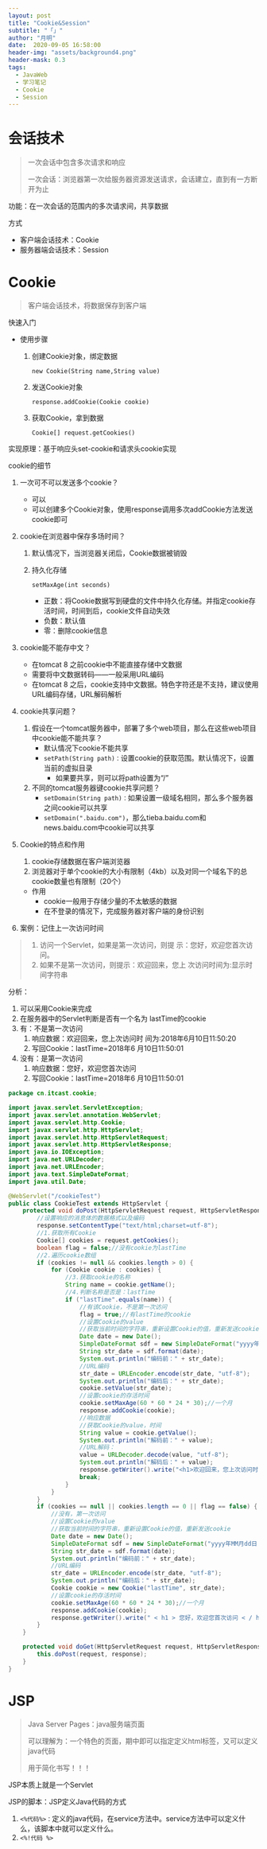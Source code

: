 ```yaml
---
layout: post
title: "Cookie&Session"
subtitle: "「」"
author: "月明"
date:  2020-09-05 16:58:00
header-img: "assets/background4.png"
header-mask: 0.3
tags:
  - JavaWeb
  - 学习笔记
  - Cookie
  - Session
---
```


# 会话技术

> 一次会话中包含多次请求和响应
>
> 一次会话：浏览器第一次给服务器资源发送请求，会话建立，直到有一方断开为止

功能：在一次会话的范围内的多次请求间，共享数据

方式

* 客户端会话技术：Cookie
* 服务器端会话技术：Session

# Cookie

> 客户端会话技术，将数据保存到客户端

快速入门

* 使用步骤

  1. 创建Cookie对象，绑定数据

     `new Cookie(String name,String value)`

  2. 发送Cookie对象

     `response.addCookie(Cookie cookie)`

  3. 获取Cookie，拿到数据

     `Cookie[] request.getCookies()`

实现原理：基于响应头set-cookie和请求头cookie实现

cookie的细节

1. 一次可不可以发送多个cookie？

   * 可以
   * 可以创建多个Cookie对象，使用response调用多次addCookie方法发送cookie即可

2. cookie在浏览器中保存多场时间？

   1. 默认情况下，当浏览器关闭后，Cookie数据被销毁

   2. 持久化存储

      `setMaxAge(int seconds)`

      * 正数：将Cookie数据写到硬盘的文件中持久化存储。并指定cookie存活时间，时间到后，cookie文件自动失效
      * 负数：默认值
      * 零：删除cookie信息

3. cookie能不能存中文？

      * 在tomcat 8 之前cookie中不能直接存储中文数据
      * 需要将中文数据转码——一般采用URL编码
      * 在tomcat 8 之后，cookie支持中文数据。特色字符还是不支持，建议使用URL编码存储，URL解码解析

4. cookie共享问题？

      1. 假设在一个tomcat服务器中，部署了多个web项目，那么在这些web项目中cookie能不能共享？
         * 默认情况下cookie不能共享
         * `setPath(String path)：`设置cookie的获取范围。默认情况下，设置当前的虚拟目录
           * 如果要共享，则可以将path设置为“/”
      2. 不同的tomcat服务器键cookie共享问题？
         * `setDomain(String path)：`如果设置一级域名相同，那么多个服务器之间cookie可以共享
         * `setDomain(".baidu.com")`，那么tieba.baidu.com和news.baidu.com中cookie可以共享

5. Cookie的特点和作用

      1. cookie存储数据在客户端浏览器
      2. 浏览器对于单个cookie的大小有限制（4kb）以及对同一个域名下的总cookie数量也有限制（20个）
      * 作用
        * cookie一般用于存储少量的不太敏感的数据
        * 在不登录的情况下，完成服务器对客户端的身份识别
      
6. 案例：记住上一次访问时间

> 1. 访问⼀个Servlet，如果是第⼀次访问，则提
> ⽰：您好，欢迎您⾸次访问。
> 2. 如果不是第⼀次访问，则提⽰：欢迎回来，您上
> 次访问时间为:显⽰时间字符串

分析：
1. 可以采⽤Cookie来完成
2. 在服务器中的Servlet判断是否有⼀个名为
    lastTime的cookie
  1. 有：不是第⼀次访问
     1. 响应数据：欢迎回来，您上次访问时
         间为:2018年6⽉10⽇11:50:20
     2. 写回Cookie：lastTime=2018年6
         ⽉10⽇11:50:01
  2. 没有：是第⼀次访问
     1. 响应数据：您好，欢迎您⾸次访问
     2. 写回Cookie：lastTime=2018年6
         ⽉10⽇11:50:01

```java
package cn.itcast.cookie;

import javax.servlet.ServletException;
import javax.servlet.annotation.WebServlet;
import javax.servlet.http.Cookie;
import javax.servlet.http.HttpServlet;
import javax.servlet.http.HttpServletRequest;
import javax.servlet.http.HttpServletResponse;
import java.io.IOException;
import java.net.URLDecoder;
import java.net.URLEncoder;
import java.text.SimpleDateFormat;
import java.util.Date;

@WebServlet("/cookieTest")
public class CookieTest extends HttpServlet {
    protected void doPost(HttpServletRequest request, HttpServletResponse response) throws ServletException, IOException {
        //设置响应的消息体的数据格式以及编码
        response.setContentType("text/html;charset=utf-8");
        //1.获取所有Cookie
        Cookie[] cookies = request.getCookies();
        boolean flag = false;//没有cookie为lastTime
        //2.遍历cookie数组
        if (cookies != null && cookies.length > 0) {
            for (Cookie cookie : cookies) {
                //3.获取cookie的名称
                String name = cookie.getName();
                //4.判断名称是否是：lastTime
                if ("lastTime".equals(name)) {
                    //有该Cookie，不是第⼀次访问
                    flag = true;//有lastTime的cookie
                    //设置Cookie的value
                    //获取当前时间的字符串，重新设置Cookie的值，重新发送cookie
                    Date date = new Date();
                    SimpleDateFormat sdf = new SimpleDateFormat("yyyy年MM⽉dd⽇ HH:mm: ss ");
                    String str_date = sdf.format(date);
                    System.out.println("编码前：" + str_date);
                    //URL编码
                    str_date = URLEncoder.encode(str_date, "utf-8");
                    System.out.println("编码后：" + str_date);
                    cookie.setValue(str_date);
                    //设置cookie的存活时间
                    cookie.setMaxAge(60 * 60 * 24 * 30);//⼀个⽉
                    response.addCookie(cookie);
                    //响应数据
                    //获取Cookie的value，时间
                    String value = cookie.getValue();
                    System.out.println("解码前：" + value);
                    //URL解码：
                    value = URLDecoder.decode(value, "utf-8");
                    System.out.println("解码后：" + value);
                    response.getWriter().write("<h1>欢迎回来，您上次访问时间为:" + value + " </h1 > ");
                    break;
                }
            }
        }
        if (cookies == null || cookies.length == 0 || flag == false) {
            //没有，第⼀次访问
            //设置Cookie的value
            //获取当前时间的字符串，重新设置Cookie的值，重新发送cookie
            Date date = new Date();
            SimpleDateFormat sdf = new SimpleDateFormat("yyyy年MM⽉dd⽇ HH:mm:ss");
            String str_date = sdf.format(date);
            System.out.println("编码前：" + str_date);
            //URL编码
            str_date = URLEncoder.encode(str_date, "utf-8");
            System.out.println("编码后：" + str_date);
            Cookie cookie = new Cookie("lastTime", str_date);
            //设置cookie的存活时间
            cookie.setMaxAge(60 * 60 * 24 * 30);//⼀个⽉
            response.addCookie(cookie);
            response.getWriter().write(" < h1 > 您好，欢迎您⾸次访问 < / h1 > ");
        }
    }

    protected void doGet(HttpServletRequest request, HttpServletResponse response) throws ServletException, IOException {
        this.doPost(request, response);
    }
}
```

# JSP

>  Java Server Pages：java服务端页面
>
> 可以理解为：一个特色的页面，期中即可以指定定义html标签，又可以定义java代码
>
> 用于简化书写！！！

JSP本质上就是一个Servlet

JSP的脚本：JSP定义Java代码的方式

1. `<%代码%>：`定义的java代码，在service方法中。service方法中可以定义什么，该脚本中就可以定义什么。
2. `<%!代码 %>`

